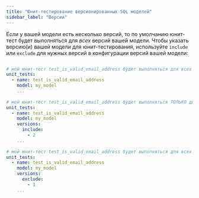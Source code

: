 ```yaml
---
title: "Юнит-тестирование версионированных SQL моделей"
sidebar_label: "Версии"
---
```


Если у вашей модели есть несколько версий, то по умолчанию юнит-тест будет выполняться для _всех_ версий вашей модели. Чтобы указать версию(и) вашей модели для юнит-тестирования, используйте `include` или `exclude` для нужных версий в конфигурации версий вашей модели:

```yaml

# мой юнит-тест test_is_valid_email_address будет выполняться для всех версий my_model
unit_tests:
  - name: test_is_valid_email_address
    model: my_model
    ...
            
# мой юнит-тест test_is_valid_email_address будет выполняться ТОЛЬКО для версии 2 my_model
unit_tests:
  - name: test_is_valid_email_address 
    model: my_model 
    versions:
      include: 
        - 2
    ...
            
# мой юнит-тест test_is_valid_email_address будет выполняться для всех версий, КРОМЕ 1, my_model
unit_tests:
  - name: test_is_valid_email_address
    model: my_model 
    versions:
      exclude: 
        - 1
    ...

```